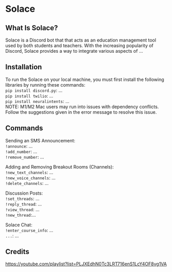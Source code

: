 # Solace
## What Is Solace?
Solace is a Discord bot that that acts as an education management tool used by both students and teachers. With the 
increasing popularity of Discord, Solace provides a way to integrate various aspects of ...

## Installation
To run the Solace on your local machine, you must first install the following libraries by running these commands:\
```pip install discord.py```: ...\
```pip install twilio```: ...\
```pip install neuralintents```: ...\
NOTE: M1/M2 Mac users may run into issues with dependency conflicts. Follow the suggestions given in the error message 
to resolve this issue.

## Commands
Sending an SMS Announcement:\
```!announce```: ...\
```!add_number```: ...\
```!remove_number```: ...

Adding and Removing Breakout Rooms (Channels):\
```!new_text_channels```: ...\
```!new_voice_channels```: ...\
```!delete_channels```: ...

Discussion Posts:\
```!set_threads```: ...\
```!reply_thread```: ...\
```!view_thread```: ...\
```!new_thread```:...

Solace Chat:\
```!enter_course_info```: ...\
```...```: ...

## Credits
https://youtube.com/playlist?list=PLJXEdhN0Tc3LRT716enS1LcY4OF8vg1VA 


